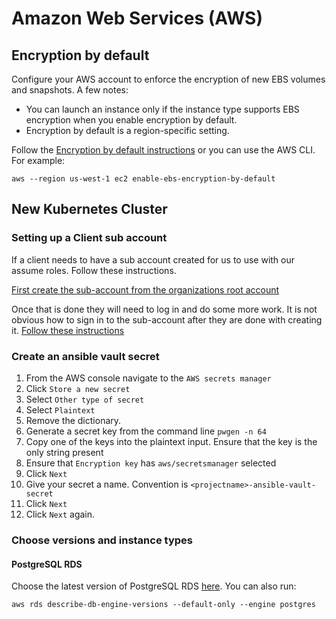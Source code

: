 # Amazon Web Services (AWS)

## Encryption by default

Configure your AWS account to enforce the encryption of new EBS volumes and snapshots. A few notes:

* You can launch an instance only if the instance type supports EBS encryption when you enable encryption by default.
* Encryption by default is a region-specific setting.

Follow the [Encryption by default instructions](https://docs.aws.amazon.com/AWSEC2/latest/UserGuide/EBSEncryption.html#encryption-by-default) or you can use the AWS CLI. For example:

```shell
aws --region us-west-1 ec2 enable-ebs-encryption-by-default
```

## New Kubernetes Cluster

### Setting up a Client sub account

If a client needs to have a sub account created for us to use with our assume roles. Follow these instructions.

[First create the sub-account from the organizations root account](https://docs.aws.amazon.com/organizations/latest/userguide/orgs_manage_accounts_create.html)

Once that is done they will need to log in and do some more work. It is not obvious how to sign in to the sub-account
after they are done with creating it. [Follow these instructions](https://docs.aws.amazon.com/organizations/latest/userguide/orgs_manage_accounts_access.html)

### Create an ansible vault secret

1. From the AWS console navigate to the `AWS secrets manager`
1. Click `Store a new secret`
1. Select `Other type of secret`
1. Select `Plaintext`
1. Remove the dictionary.
1. Generate a secret key from the command line `pwgen -n 64`
1. Copy one of the keys into the plaintext input. Ensure that the key is the only string present
1. Ensure that `Encryption key` has `aws/secretsmanager` selected
1. Click `Next`
1. Give your secret a name. Convention is `<projectname>-ansible-vault-secret`
1. Click `Next`
1. Click `Next` again.

### Choose versions and instance types

#### PostgreSQL RDS

Choose the latest version of PostgreSQL RDS [here](https://docs.aws.amazon.com/AmazonRDS/latest/UserGuide/CHAP_PostgreSQL.html#PostgreSQL.Concepts.General.DBVersions). You can also run:

```shell
aws rds describe-db-engine-versions --default-only --engine postgres
```
